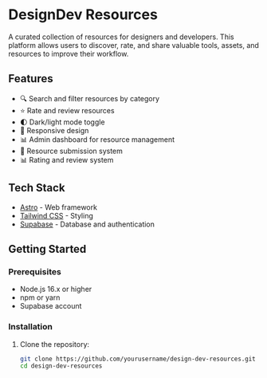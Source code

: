 # DesignDev Resources

A curated collection of resources for designers and developers. This platform allows users to discover, rate, and share valuable tools, assets, and resources to improve their workflow.

## Features

- 🔍 Search and filter resources by category
- ⭐ Rate and review resources
- 🌓 Dark/light mode toggle
- 📱 Responsive design
- 📊 Admin dashboard for resource management
- 📝 Resource submission system
- 📊 Rating and review system

## Tech Stack

- [Astro](https://astro.build/) - Web framework
- [Tailwind CSS](https://tailwindcss.com/) - Styling
- [Supabase](https://supabase.com/) - Database and authentication

## Getting Started

### Prerequisites

- Node.js 16.x or higher
- npm or yarn
- Supabase account

### Installation

1. Clone the repository:
   ```bash
   git clone https://github.com/yourusername/design-dev-resources.git
   cd design-dev-resources

